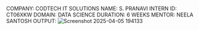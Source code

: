 COMPANY: CODTECH IT SOLUTIONS
NAME: S. PRANAVI
INTERN ID: CT06XKW
DOMAIN: DATA SCIENCE
DURATION: 6 WEEKS
MENTOR: NEELA SANTOSH
OUTPUT:   ![Screenshot 2025-04-05 194133](https://github.com/user-attachments/assets/f95da829-1893-45e6-8131-004aae4a1061)
